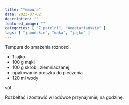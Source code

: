 ```yaml
---
title: "Tempura"
date: 2023-07-02
description: ""
featured_image: ""
categories: [ "Z patelni", "Wegetariańskie" ]
tags: [ "japońskie", "mąka", "jajko" ]
---
```


Tempura do smażenia różności.

<!--more-->

 * 1 jajko
 * 100 g mąki
 * 100 g skrobii ziemniaczanej
 * opakowanie proszku do pieczenia
 * 120 ml wody

 sól

Rozbełtać i zostawić w lodówce przynajmniej na godzinę.
